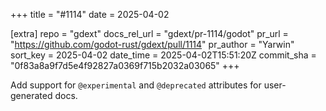 +++
title = "#1114"
date = 2025-04-02

[extra]
repo = "gdext"
docs_rel_url = "gdext/pr-1114/godot"
pr_url = "https://github.com/godot-rust/gdext/pull/1114"
pr_author = "Yarwin"
sort_key = 2025-04-02
date_time = 2025-04-02T15:51:20Z
commit_sha = "0f83a8a9f7d5e4f92827a0369f715b2032a03065"
+++

Add support for `@experimental` and `@deprecated` attributes for user-generated docs.
